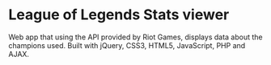 # League of Legends Stats viewer

Web app that using the API provided by Riot Games, displays data about the champions used.
Built with jQuery, CSS3, HTML5, JavaScript, PHP and AJAX.
